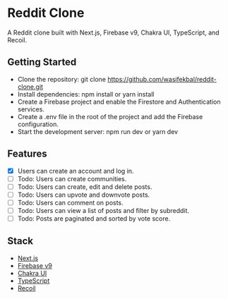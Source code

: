 # Reddit Clone
A Reddit clone built with Next.js, Firebase v9, Chakra UI, TypeScript, and Recoil.

## Getting Started
- Clone the repository: git clone https://github.com/wasifekbal/reddit-clone.git
- Install dependencies: npm install or yarn install
- Create a Firebase project and enable the Firestore and Authentication services.
- Create a .env file in the root of the project and add the Firebase configuration.
- Start the development server: npm run dev or yarn dev

## Features
- [x] Users can create an account and log in.
- [ ] Todo: Users can create communities.
- [ ] Todo: Users can create, edit and delete posts.
- [ ] Todo: Users can upvote and downvote posts.
- [ ] Todo: Users can comment on posts.
- [ ] Todo: Users can view a list of posts and filter by subreddit.
- [ ] Todo: Posts are paginated and sorted by vote score.

## Stack
- [Next.js](https://nextjs.org/)
- [Firebase v9](https://firebase.google.com/)
- [Chakra UI](https://chakra-ui.com/)
- [TypeScript](https://www.typescriptlang.org/)
- [Recoil](https://recoiljs.org/)

